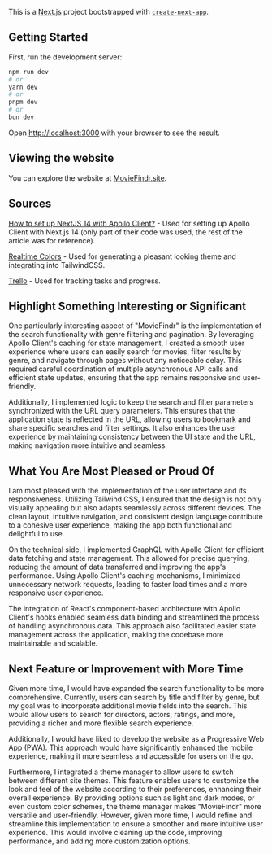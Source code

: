 This is a [Next.js](https://nextjs.org/) project bootstrapped with [`create-next-app`](https://github.com/vercel/next.js/tree/canary/packages/create-next-app).

## Getting Started

First, run the development server:

```bash
npm run dev
# or
yarn dev
# or
pnpm dev
# or
bun dev
```

Open [http://localhost:3000](http://localhost:3000) with your browser to see the result.

## Viewing the website

You can explore the website at [MovieFindr.site](https://moviefindr.site).

## Sources

[How to set up NextJS 14 with Apollo Client?](https://medium.com/@sehrawy/how-to-set-up-nextjs-14-with-apollo-client-754a177e0a00) - Used for setting up Apollo Client with Next.js 14 (only part of their code was used, the rest of the article was for reference).

[Realtime Colors](https://www.realtimecolors.com/) - Used for generating a pleasant looking theme and integrating into TailwindCSS.

[Trello](https://trello.com) - Used for tracking tasks and progress.

## Highlight Something Interesting or Significant

One particularly interesting aspect of "MovieFindr" is the implementation of the search functionality with genre filtering and pagination. By leveraging Apollo Client's caching for state management, I created a smooth user experience where users can easily search for movies, filter results by genre, and navigate through pages without any noticeable delay. This required careful coordination of multiple asynchronous API calls and efficient state updates, ensuring that the app remains responsive and user-friendly.

Additionally, I implemented logic to keep the search and filter parameters synchronized with the URL query parameters. This ensures that the application state is reflected in the URL, allowing users to bookmark and share specific searches and filter settings. It also enhances the user experience by maintaining consistency between the UI state and the URL, making navigation more intuitive and seamless.

## What You Are Most Pleased or Proud Of

I am most pleased with the implementation of the user interface and its responsiveness. Utilizing Tailwind CSS, I ensured that the design is not only visually appealing but also adapts seamlessly across different devices. The clean layout, intuitive navigation, and consistent design language contribute to a cohesive user experience, making the app both functional and delightful to use.

On the technical side, I implemented GraphQL with Apollo Client for efficient data fetching and state management. This allowed for precise querying, reducing the amount of data transferred and improving the app's performance. Using Apollo Client's caching mechanisms, I minimized unnecessary network requests, leading to faster load times and a more responsive user experience.

The integration of React's component-based architecture with Apollo Client's hooks enabled seamless data binding and streamlined the process of handling asynchronous data. This approach also facilitated easier state management across the application, making the codebase more maintainable and scalable.

## Next Feature or Improvement with More Time

Given more time, I would have expanded the search functionality to be more comprehensive. Currently, users can search by title and filter by genre, but my goal was to incorporate additional movie fields into the search. This would allow users to search for directors, actors, ratings, and more, providing a richer and more flexible search experience.

Additionally, I would have liked to develop the website as a Progressive Web App (PWA). This approach would have significantly enhanced the mobile experience, making it more seamless and accessible for users on the go.

Furthermore, I integrated a theme manager to allow users to switch between different site themes. This feature enables users to customize the look and feel of the website according to their preferences, enhancing their overall experience. By providing options such as light and dark modes, or even custom color schemes, the theme manager makes "MovieFindr" more versatile and user-friendly. However, given more time, I would refine and streamline this implementation to ensure a smoother and more intuitive user experience. This would involve cleaning up the code, improving performance, and adding more customization options.
